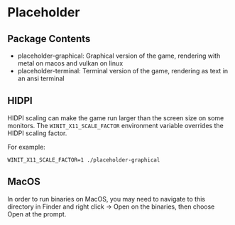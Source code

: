 # Placeholder

## Package Contents

- placeholder-graphical: Graphical version of the game, rendering with metal on macos and vulkan on linux
- placeholder-terminal: Terminal version of the game, rendering as text in an ansi terminal

## HIDPI

HIDPI scaling can make the game run larger than the screen size on some monitors.
The `WINIT_X11_SCALE_FACTOR` environment variable overrides the HIDPI scaling factor.

For example:
```
WINIT_X11_SCALE_FACTOR=1 ./placeholder-graphical
```

## MacOS

In order to run binaries on MacOS, you may need to navigate to this directory
in Finder and right click -> Open on the binaries, then choose Open at the
prompt.
